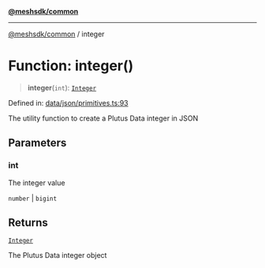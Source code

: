 [**@meshsdk/common**](../README.md)

***

[@meshsdk/common](../globals.md) / integer

# Function: integer()

> **integer**(`int`): [`Integer`](../type-aliases/Integer.md)

Defined in: [data/json/primitives.ts:93](https://github.com/MeshJS/mesh/blob/1abde1553cbd7cf2cf4e40197fc0de9e4a7d0f49/packages/mesh-common/src/data/json/primitives.ts#L93)

The utility function to create a Plutus Data integer in JSON

## Parameters

### int

The integer value

`number` | `bigint`

## Returns

[`Integer`](../type-aliases/Integer.md)

The Plutus Data integer object
